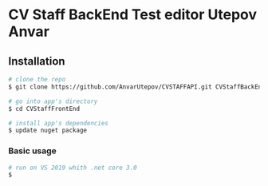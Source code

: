 # CV Staff BackEnd Test editor Utepov Anvar

## Installation

```bash
# clone the repo
$ git clone https://github.com/AnvarUtepov/CVSTAFFAPI.git CVStaffBackEnd

# go into app's directory
$ cd CVStaffFrontEnd

# install app's dependencies
$ update nuget package
```
### Basic usage

```bash
# run on VS 2019 whith .net core 3.0
$ 
```


